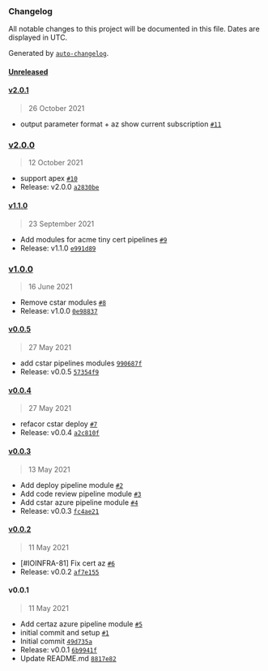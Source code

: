 ### Changelog

All notable changes to this project will be documented in this file. Dates are displayed in UTC.

Generated by [`auto-changelog`](https://github.com/CookPete/auto-changelog).

#### [Unreleased](https://github.com/pagopa/azuredevops-tf-modules/compare/v2.0.1...HEAD)

#### [v2.0.1](https://github.com/pagopa/azuredevops-tf-modules/compare/v2.0.0...v2.0.1)

> 26 October 2021

- output parameter format + az show current subscription [`#11`](https://github.com/pagopa/azuredevops-tf-modules/pull/11)

### [v2.0.0](https://github.com/pagopa/azuredevops-tf-modules/compare/v1.1.0...v2.0.0)

> 12 October 2021

- support apex [`#10`](https://github.com/pagopa/azuredevops-tf-modules/pull/10)
- Release: v2.0.0 [`a2830be`](https://github.com/pagopa/azuredevops-tf-modules/commit/a2830be4921b57ae6a3cd2afaa81fe5156d1ea71)

#### [v1.1.0](https://github.com/pagopa/azuredevops-tf-modules/compare/v1.0.0...v1.1.0)

> 23 September 2021

- Add modules for acme tiny cert pipelines [`#9`](https://github.com/pagopa/azuredevops-tf-modules/pull/9)
- Release: v1.1.0 [`e991d89`](https://github.com/pagopa/azuredevops-tf-modules/commit/e991d898ce9130cfc2cf2dee999d2ec8d28fec7d)

### [v1.0.0](https://github.com/pagopa/azuredevops-tf-modules/compare/v0.0.5...v1.0.0)

> 16 June 2021

- Remove cstar modules [`#8`](https://github.com/pagopa/azuredevops-tf-modules/pull/8)
- Release: v1.0.0 [`0e98837`](https://github.com/pagopa/azuredevops-tf-modules/commit/0e988370be2df1537c54aee96b9d6222cbcbaca5)

#### [v0.0.5](https://github.com/pagopa/azuredevops-tf-modules/compare/v0.0.4...v0.0.5)

> 27 May 2021

- add cstar pipelines modules [`990687f`](https://github.com/pagopa/azuredevops-tf-modules/commit/990687ffd12b7dce2c778faa2ac0099e06344caf)
- Release: v0.0.5 [`57354f9`](https://github.com/pagopa/azuredevops-tf-modules/commit/57354f91f8939b2771b93b8e1d85898c8921a6e5)

#### [v0.0.4](https://github.com/pagopa/azuredevops-tf-modules/compare/v0.0.3...v0.0.4)

> 27 May 2021

- refacor cstar deploy [`#7`](https://github.com/pagopa/azuredevops-tf-modules/pull/7)
- Release: v0.0.4 [`a2c810f`](https://github.com/pagopa/azuredevops-tf-modules/commit/a2c810f7094ec0de94e00bbc813bf9f557c0211b)

#### [v0.0.3](https://github.com/pagopa/azuredevops-tf-modules/compare/v0.0.2...v0.0.3)

> 13 May 2021

- Add deploy pipeline module [`#2`](https://github.com/pagopa/azuredevops-tf-modules/pull/2)
- Add code review pipeline module [`#3`](https://github.com/pagopa/azuredevops-tf-modules/pull/3)
- Add cstar azure pipeline module [`#4`](https://github.com/pagopa/azuredevops-tf-modules/pull/4)
- Release: v0.0.3 [`fc4ae21`](https://github.com/pagopa/azuredevops-tf-modules/commit/fc4ae217b324cace9387e8328b974a8699bcbb52)

#### [v0.0.2](https://github.com/pagopa/azuredevops-tf-modules/compare/v0.0.1...v0.0.2)

> 11 May 2021

- [#IOINFRA-81] Fix cert az [`#6`](https://github.com/pagopa/azuredevops-tf-modules/pull/6)
- Release: v0.0.2 [`af7e155`](https://github.com/pagopa/azuredevops-tf-modules/commit/af7e1551c708e9465757e99988b3e4ee3d7442b6)

#### v0.0.1

> 11 May 2021

- Add certaz azure pipeline module [`#5`](https://github.com/pagopa/azuredevops-tf-modules/pull/5)
- initial commit and setup [`#1`](https://github.com/pagopa/azuredevops-tf-modules/pull/1)
- Initial commit [`49d735a`](https://github.com/pagopa/azuredevops-tf-modules/commit/49d735a7b39aacea4e70e107ed98b94aba49a4a5)
- Release: v0.0.1 [`6b9941f`](https://github.com/pagopa/azuredevops-tf-modules/commit/6b9941f8615020b0562c6d9b31e15da87facc8d6)
- Update README.md [`8817e82`](https://github.com/pagopa/azuredevops-tf-modules/commit/8817e82c61e596d4a433a8acefdc825d2cdfd0b7)
